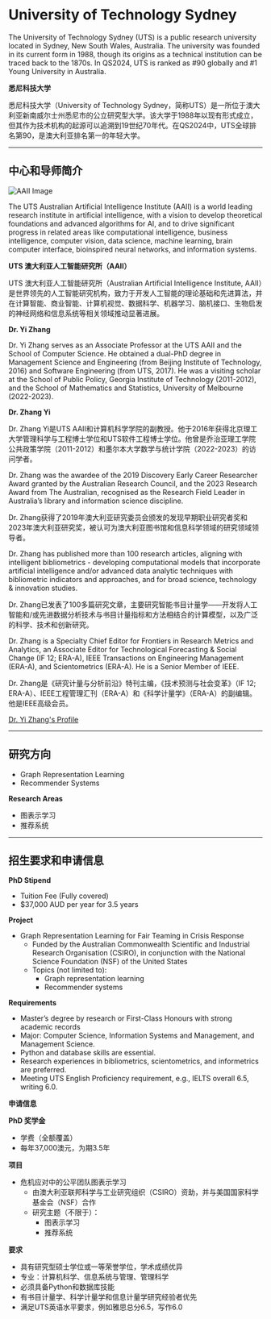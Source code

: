 # University of Technology Sydney


The University of Technology Sydney (UTS) is a public research university located in Sydney, New South Wales, Australia. The university was founded in its current form in 1988, though its origins as a technical institution can be traced back to the 1870s. In QS2024, UTS is ranked as #90 globally and #1 Young University in Australia.

**悉尼科技大学**


悉尼科技大学（University of Technology Sydney，简称UTS）是一所位于澳大利亚新南威尔士州悉尼市的公立研究型大学。该大学于1988年以现有形式成立，但其作为技术机构的起源可以追溯到19世纪70年代。在QS2024中，UTS全球排名第90，是澳大利亚排名第一的年轻大学。

---

## 中心和导师简介

![AAII Image](image_link_here)

The UTS Australian Artificial Intelligence Institute (AAII) is a world leading research institute in artificial intelligence, with a vision to develop theoretical foundations and advanced algorithms for AI, and to drive significant progress in related areas like computational intelligence, business intelligence, computer vision, data science, machine learning, brain computer interface, bioinspired neural networks, and information systems.

**UTS 澳大利亚人工智能研究所（AAII）**

UTS 澳大利亚人工智能研究所（Australian Artificial Intelligence Institute, AAII）是世界领先的人工智能研究机构，致力于开发人工智能的理论基础和先进算法，并在计算智能、商业智能、计算机视觉、数据科学、机器学习、脑机接口、生物启发的神经网络和信息系统等相关领域推动显著进展。

**Dr. Yi Zhang**

Dr. Yi Zhang serves as an Associate Professor at the UTS AAII and the School of Computer Science. He obtained a dual-PhD degree in Management Science and Engineering (from Beijing Institute of Technology, 2016) and Software Engineering (from UTS, 2017). He was a visiting scholar at the School of Public Policy, Georgia Institute of Technology (2011-2012), and the School of Mathematics and Statistics, University of Melbourne (2022-2023).

**Dr. Zhang Yi**

Dr. Zhang Yi是UTS AAII和计算机科学学院的副教授。他于2016年获得北京理工大学管理科学与工程博士学位和UTS软件工程博士学位。他曾是乔治亚理工学院公共政策学院（2011-2012）和墨尔本大学数学与统计学院（2022-2023）的访问学者。

Dr. Zhang was the awardee of the 2019 Discovery Early Career Researcher Award granted by the Australian Research Council, and the 2023 Research Award from The Australian, recognised as the Research Field Leader in Australia’s library and information science discipline.

Dr. Zhang获得了2019年澳大利亚研究委员会颁发的发现早期职业研究者奖和2023年澳大利亚研究奖，被认可为澳大利亚图书馆和信息科学领域的研究领域领导者。

Dr. Zhang has published more than 100 research articles, aligning with intelligent bibliometrics - developing computational models that incorporate artificial intelligence and/or advanced data analytic techniques with bibliometric indicators and approaches, and for broad science, technology & innovation studies.

Dr. Zhang已发表了100多篇研究文章，主要研究智能书目计量学——开发将人工智能和/或先进数据分析技术与书目计量指标和方法相结合的计算模型，以及广泛的科学、技术和创新研究。

Dr. Zhang is a Specialty Chief Editor for Frontiers in Research Metrics and Analytics, an Associate Editor for Technological Forecasting & Social Change (IF 12; ERA-A), IEEE Transactions on Engineering Management (ERA-A), and Scientometrics (ERA-A). He is a Senior Member of IEEE.

Dr. Zhang是《研究计量与分析前沿》特刊主编，《技术预测与社会变革》（IF 12; ERA-A）、IEEE工程管理汇刊（ERA-A）和《科学计量学》（ERA-A）的副编辑。他是IEEE高级会员。

[Dr. Yi Zhang's Profile](https://profiles.uts.edu.au/yi.zhang)

---

## 研究方向

- Graph Representation Learning
- Recommender Systems

**Research Areas**

- 图表示学习
- 推荐系统

---

## 招生要求和申请信息

**PhD Stipend**

- Tuition Fee (Fully covered)
- $37,000 AUD per year for 3.5 years

**Project**

- Graph Representation Learning for Fair Teaming in Crisis Response
  - Funded by the Australian Commonwealth Scientific and Industrial Research Organisation (CSIRO), in conjunction with the National Science Foundation (NSF) of the United States
  - Topics (not limited to):
    - Graph representation learning
    - Recommender systems

**Requirements**

- Master’s degree by research or First-Class Honours with strong academic records
- Major: Computer Science, Information Systems and Management, and Management Science.
- Python and database skills are essential.
- Research experiences in bibliometrics, scientometrics, and informetrics are preferred.
- Meeting UTS English Proficiency requirement, e.g., IELTS overall 6.5, writing 6.0.

**申请信息**

**PhD 奖学金**

- 学费（全额覆盖）
- 每年37,000澳元，为期3.5年

**项目**

- 危机应对中的公平团队图表示学习
  - 由澳大利亚联邦科学与工业研究组织（CSIRO）资助，并与美国国家科学基金会（NSF）合作
  - 研究主题（不限于）：
    - 图表示学习
    - 推荐系统

**要求**

- 具有研究型硕士学位或一等荣誉学位，学术成绩优异
- 专业：计算机科学、信息系统与管理、管理科学
- 必须具备Python和数据库技能
- 有书目计量学、科学计量学和信息计量学研究经验者优先
- 满足UTS英语水平要求，例如雅思总分6.5，写作6.0

